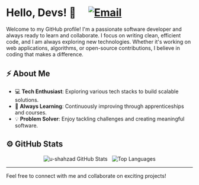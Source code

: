 # Hello, Devs! 👋 &nbsp;&nbsp;&nbsp; [![Email](https://img.shields.io/badge/Email-usman.szad@gmail.com-blue)](mailto:usman.szad@gmail.com)

Welcome to my GitHub profile! I'm a passionate software developer and always ready to learn and collaborate. I focus on writing clean, efficient code, and I am always exploring new technologies. Whether it's working on web applications, algorithms, or open-source contributions, I believe in coding that makes a difference.

## ⚡ About Me  
- 💻 **Tech Enthusiast**: Exploring various tech stacks to build scalable solutions.
- 🚀 **Always Learning**: Continuously improving through apprenticeships and courses.
- 💡 **Problem Solver**: Enjoy tackling challenges and creating meaningful software.

## ⚙️ GitHub Stats  
<p align="center">
  <img align="center" src="https://github-readme-stats.vercel.app/api?username=u-shahzad&theme=dark&show_icons=true" alt="u-shahzad GitHub Stats" /> &nbsp;
  <img align="center" src="https://github-readme-stats.vercel.app/api/top-langs/?username=u-shahzad&theme=dark&layout=compact&langs_count=8" alt="Top Languages" />
</p>

---

Feel free to connect with me and collaborate on exciting projects!
